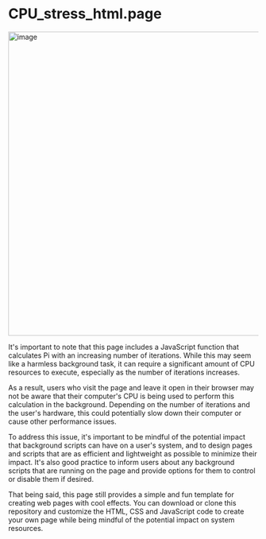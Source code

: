 # CPU_stress_html.page

<img width="612" alt="image" src="https://user-images.githubusercontent.com/91114967/219951096-9dc67c3e-d66d-4545-9761-3204137e0213.png">

It's important to note that this page includes a JavaScript function that calculates Pi with an increasing number of iterations. While this may seem like a harmless background task, it can require a significant amount of CPU resources to execute, especially as the number of iterations increases.

As a result, users who visit the page and leave it open in their browser may not be aware that their computer's CPU is being used to perform this calculation in the background. Depending on the number of iterations and the user's hardware, this could potentially slow down their computer or cause other performance issues.

To address this issue, it's important to be mindful of the potential impact that background scripts can have on a user's system, and to design pages and scripts that are as efficient and lightweight as possible to minimize their impact. It's also good practice to inform users about any background scripts that are running on the page and provide options for them to control or disable them if desired.

That being said, this page still provides a simple and fun template for creating web pages with cool effects. You can download or clone this repository and customize the HTML, CSS and JavaScript code to create your own page while being mindful of the potential impact on system resources.
